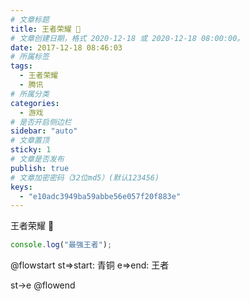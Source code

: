 ```yaml
---
# 文章标题
title: 王者荣耀 👾
# 文章创建日期，格式 2020-12-18 或 2020-12-18 08:00:00。
date: 2017-12-18 08:46:03
# 所属标签
tags:
  - 王者荣耀
  - 腾讯
# 所属分类
categories:
  - 游戏
# 是否开启侧边栏
sidebar: "auto"
# 文章置顶
sticky: 1
# 文章是否发布
publish: true
# 文章加密密码（32位md5）(默认123456)
keys:
  - "e10adc3949ba59abbe56e057f20f883e"
---
```


王者荣耀 👾

```javascript
console.log("最强王者");
```

@flowstart
st=>start: 青铜
e=>end: 王者

st->e
@flowend
